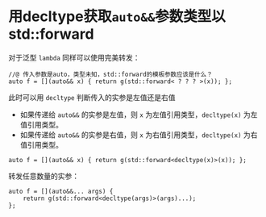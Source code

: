 # 用decltype获取`auto&&`参数类型以std::forward
对于泛型 `lambda` 同样可以使用完美转发：
```
//@ 传入参数是auto，类型未知，std::forward的模板参数应该是什么？
auto f = [](auto&& x) { return g(std::forward< ? ? ? >(x)); };
```
此时可以用 `decltype` 判断传入的实参是左值还是右值
- 如果传递给 `auto&&` 的实参是左值，则 `x` 为左值引用类型，`decltype(x)` 为左值引用类型。
- 如果传递给 `auto&&` 的实参是右值，则 `x` 为右值引用类型，`decltype(x)` 为右值引用类型。
```
auto f = [](auto&& x) { return g(std::forward<decltype(x)>(x)); };
```
转发任意数量的实参：
```
auto f = [](auto&&... args) {
    return g(std::forward<decltype(args)>(args)...);
};
```

